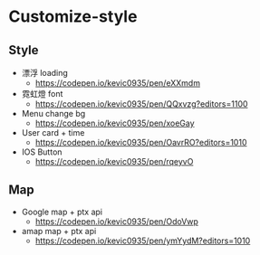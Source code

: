 # Customize-style

Style
----
- 漂浮 loading
  - https://codepen.io/kevic0935/pen/eXXmdm
- 霓虹燈 font
  - https://codepen.io/kevic0935/pen/QQxvzg?editors=1100
- Menu change bg
  - https://codepen.io/kevic0935/pen/xoeGay
- User card + time
  - https://codepen.io/kevic0935/pen/OavrRO?editors=1010
- IOS Button
  - https://codepen.io/kevic0935/pen/rqeyvO

Map
----
- Google map + ptx api
  - https://codepen.io/kevic0935/pen/OdoVwp
- amap map + ptx api
  - https://codepen.io/kevic0935/pen/ymYydM?editors=1010